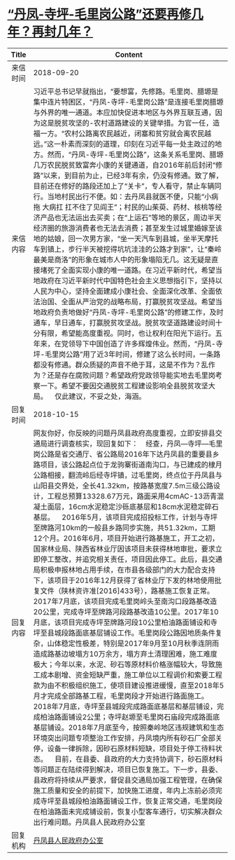 # [“丹凤-寺坪-毛里岗公路”还要再修几年？再封几年？](http://www.shangluo.gov.cn/zmhd/ldxxxx.jsp?urltype=leadermail.LeaderMailContentUrl&wbtreeid=1112&leadermailid=4924)

| Title |                                                                                                                                                                                                                                                                                                                                                                                                                                                                                                                                                  Content                                                                                                                                                                                                                                                                                                                                                                                                                                                                                                                                                  |
|:-----:|-----------------------------------------------------------------------------------------------------------------------------------------------------------------------------------------------------------------------------------------------------------------------------------------------------------------------------------------------------------------------------------------------------------------------------------------------------------------------------------------------------------------------------------------------------------------------------------------------------------------------------------------------------------------------------------------------------------------------------------------------------------------------------------------------------------------------------------------------------------------------------------------------------------------------------------------------------------------------------------------------------------------------------------------------------------------------------------------------------------|
| 来信时间  | 2018-09-20                                                                                                                                                                                                                                                                                                                                                                                                                                                                                                                                                                                                                                                                                                                                                                                                                                                                                                                                                                                                                                                                                                |
| 来信内容  | 习近平总书记早就指出，“要想富，先修路。毛里岗、腊塬是集中连片特困区，“丹凤-寺坪-毛里岗公路”是连接毛里岗腊塬与外界的唯一通道。本应加快促进本地区与外界互联互通，因为这是脱贫攻坚的-农村道路建设的关键举措。为官一任，造福一方。“农村公路离农民越近，闭塞和贫穷就会离农民越远。”这一朴素而深刻的道理，印刻在习近平每一处主政过的地方。然而，“丹凤-寺坪-毛里岗公路”，这条关系毛里岗、腊塬几万农民脱贫致富奔小康的关键通道，自2016年前后封闭“修路”以来，到目前为止，已经3年有余，仍没有修通。致了解，目前还在修好的路段还加上了“关卡”，专人看守，禁止车辆同行。当地村民出行不便。如：去丹凤县就医不便，只能“小病拖 大病扛 扛不住了见阎王”；村民的山茱萸、药材、核桃等经济产品也无法运出去买卖；在“上运石”等地的景区，周边半天经济圈的旅游消费者也无法去消费；甚至发生过城里婚嫁至该地的姑娘，回一次男方家，“坐一天汽车到县城，坐半天摩托车到镇上，步行半天被挖得坑坑洼洼的公路才到家”，让“秦岭最美是商洛”的形象在城市人中的形象塌陷无几。这无疑是直接堵死了全面实现小康的唯一道路。在习近平新时代，希望当地政府在习近平新时代中国特色社会主义思想指引下，坚持以人民为中心，坚持全面建成小康社会、全面深化改革、全面依法治国、全面从严治党的战略布局，打赢脱贫攻坚战。希望当地政府负责地做好“丹凤-寺坪-毛里岗公路”的修建工作，及时通车，早日通车，打赢脱贫攻坚战。脱贫攻坚道路建设时间十分有限，希望能高度重视。同时，也让权利在阳光下运行。五年来，在党领导下中国创造了许多辉煌伟业。然而，“丹凤-寺坪-毛里岗公路”用了近3年时间，修建了这么长时间，一条路都没有修通。群众质疑的声音不绝于耳，这是不作为？乱作为？还是存在腐败问题？希望政府党政领导能实地去毛里岗考察一下。希望不要因交通脱贫工程建设影响全县脱贫攻坚大局。    仅此建议，不妥之处，海涵。                                                                                                                                                                                                                                                          |
| 回复时间  | 2018-10-15                                                                                                                                                                                                                                                                                                                                                                                                                                                                                                                                                                                                                                                                                                                                                                                                                                                                                                                                                                                                                                                                                                |
| 回复内容  | 网友你好，你反映的问题丹凤县政府高度重视，立即安排县交通局进行调查核实，现回复如下：    经查，丹凤—寺坪—毛里岗公路是省交通厅、省公路局2016年下达丹凤县的重要县乡路项目，该公路起点位于龙驹寨街道南沟口，与已建成的棣月公路相接，翻流岭后经寺坪镇，过毛里岗，终点位于丹凤县与山阳县交界处，全长41.32km，按路基宽度7.5m三级公路设计，工程总预算13328.67万元，路面采用4cmAC-13沥青混凝土面层，16cm水泥稳定沙砾底基层和18cm水泥稳定碎石基层。    2016年5月，该项目完成招投标工作，计划与寺坪至牌路河10km的一般县乡路同步实施，共51.32km，工期12个月。2016年6月，项目开始进行路基施工，开工之初，国家林业局、陕西省林业厅因该项目未获得林地审批，要求立即停工整改，并追究相关责任，项目因此停工。此后，县交通局积极申报林地占用手续，在市县各级部门的大力配合支持下，该项目于2016年12月获得了省林业厅下发的林地使用批复文件（陕林资许准[2016]433号），路基施工恢复正常。    2017年7月底，该项目完成毛里岗岭头至南沟口段路基改造20公里，完成寺坪至牌路河段路基改造10公里。2017年10月底，该项目完成寺坪至牌路河段10公里柏油路面铺设和寺坪至县城段路面底基层铺设工作。毛里岗段公路因地质条件复杂，山体稳定性极差，特别是2017年9月至10月秋季连阴雨造成路基边坡塌方10万余方，塌方弃土清理困难，施工难度极大；今年以来，水泥、砂石等原材料价格涨幅较大，导致施工成本剧增、资金短缺严重，施工单位以工程调价和索要工程款为由不积极组织施工，使项目建设推进缓慢，直至2018年5月才完成全部路基工程，毛里岗段才开始进行路面施工。    2018年7月底，寺坪至县城段完成路面底基层和基层铺设，完成柏油路面铺设2公里；寺坪赵塬至毛里岗石庙段完成路面底基层铺设。2018年7月底至今，按照秦岭地区违规建筑和生态环境突出问题专项整治工作安排，丹凤境内所有砂石厂全部关停，设备一律拆除，因砂石原材料短缺，项目处于停工待料状态。    目前，在县委、县政府的大力支持协调下，砂石原材料等问题正在陆续得到解决，项目已恢复施工。下一步，县委、县政府将持续从严要求，督促县交通局加强工程管理，在确保施工质量和安全的前提下，加快施工进度，年内上冻前必须完成寺坪至县城段柏油路面铺设工作，恢复正常交通，毛里岗段在柏油路面未完成铺设前，恢复小型客车通行，切实解决群众出行难问题。丹凤县人民政府办公室 |
| 回复机构  | [丹凤县人民政府办公室](../../category/agencies/丹凤县人民政府办公室.md)                                                                                                                                                                                                                                                                                                                                                                                                                                                                                                                                                                                                                                                                                                                                                                                                                                                                                                                                                                                                                                                       |